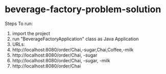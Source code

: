 # beverage-factory-problem-solution

Steps To run:
1. import the project
3. run "BeverageFactoryApplication" class as Java Application
4. URLs:
  1. http://localhost:8080/order/Chai,-sugar,Chai,Coffee,-milk
  2. http://localhost:8080/order/Chai, -sugar
  3. http://localhost:8080/order/Chai, -sugar, -milk
  4. http://localhost:8080/order/Chai
